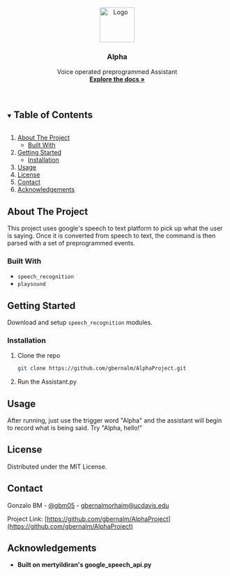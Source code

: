 <!--
*** Thanks for checking out the Best-README-Template. If you have a suggestion
*** that would make this better, please fork the repo and create a pull request
*** or simply open an issue with the tag "enhancement".
*** Thanks again! Now go create something AMAZING! :D
***
***
***
*** To avoid retyping too much info. Do a search and replace for the following:
*** gbernalm, AlphaProject, gbm05, gbernalmorhaim@ucdavis.edu, Alpha, project_description
-->



<!-- PROJECT SHIELDS -->
<!--
*** I'm using markdown "reference style" links for readability.
*** Reference links are enclosed in brackets [ ] instead of parentheses ( ).
*** See the bottom of this document for the declaration of the reference variables
*** for contributors-url, forks-url, etc. This is an optional, concise syntax you may use.
*** https://www.markdownguide.org/basic-syntax/#reference-style-links
-->




<br />
<p align="center">
  <a href="https://github.com/gbernalm/AlphaProject">
    <img src="images/logo.png" alt="Logo" width="80" height="80">
  </a>

  <h3 align="center">Alpha</h3>

  <p align="center">
    Voice operated preprogrammed Assistant
    <br />
    <a href="https://github.com/gbernalm/AlphaProject"><strong>Explore the docs »</strong></a>
    <br />
    <br />
  </p>
</p>



<!-- TABLE OF CONTENTS -->
<details open="open">
  <summary><h2 style="display: inline-block">Table of Contents</h2></summary>
  <ol>
    <li>
      <a href="#about-the-project">About The Project</a>
      <ul>
        <li><a href="#built-with">Built With</a></li>
      </ul>
    </li>
    <li>
      <a href="#getting-started">Getting Started</a>
      <ul>
        <li><a href="#installation">Installation</a></li>
      </ul>
    </li>
    <li><a href="#usage">Usage</a></li>
    <li><a href="#license">License</a></li>
    <li><a href="#contact">Contact</a></li>
    <li><a href="#acknowledgements">Acknowledgements</a></li>
  </ol>
</details>



<!-- ABOUT THE PROJECT -->
## About The Project

This project uses google's speech to text platform to pick up what the user is saying. Once it is converted from speech to text, the command is then parsed with a set of preprogrammed events.

### Built With

* `speech_recognition`
* `playsound`



<!-- GETTING STARTED -->
## Getting Started

Download and setup `speech_recognition` modules.

### Installation

1. Clone the repo
   ```sh
   git clone https://github.com/gbernalm/AlphaProject.git
   ```
2. Run the Assistant.py




<!-- USAGE EXAMPLES -->
## Usage

After running, just use the trigger word "Alpha" and the assistant will begin to record what is being said. Try "Alpha, hello!"


<!-- ROADMAP -->


<!-- LICENSE -->
## License

Distributed under the MIT License.



<!-- CONTACT -->
## Contact

Gonzalo BM - [@gbm05](https://twitter.com/gbm05) - gbernalmorhaim@ucdavis.edu

Project Link: [https://github.com/gbernalm/AlphaProject](https://github.com/gbernalm/AlphaProject)



<!-- ACKNOWLEDGEMENTS -->
## Acknowledgements

* <b>Built on  mertyildiran's google_speech_api.py </b>



